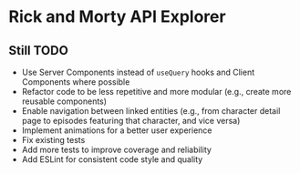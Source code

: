 # Rick and Morty API Explorer

## Still TODO

- Use Server Components instead of `useQuery` hooks and Client Components where possible
- Refactor code to be less repetitive and more modular (e.g., create more reusable components)
- Enable navigation between linked entities (e.g., from character detail page to episodes featuring that character, and vice versa)
- Implement animations for a better user experience
- Fix existing tests
- Add more tests to improve coverage and reliability
- Add ESLint for consistent code style and quality
